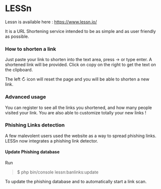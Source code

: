 # LESSn

Lessn is available here : https://www.lessn.io/

It is a URL Shortening service intended to be as simple and as user friendly as possible.

### How to shorten a link

Just paste your link to shorten into the text area, press → or type enter.
A shortened link will be provided. Click on copy on the right to get the text on the clipboard.

The left ↻ icon will reset the page and you will be able to shorten a new link.

### Advanced usage

You can register to see all the links you shortened, and how many people visited your link.
You are also able to customize totally your new links !

### Phishing Links detection

A few malevolent users used the website as a way to spread phishing links.
LESSn now integrates a phishing link detector.

#### Update Phishing database
Run 

> $ php bin/console lessn:banlinks:update

To update the phishing database and to automatically start a link scan.